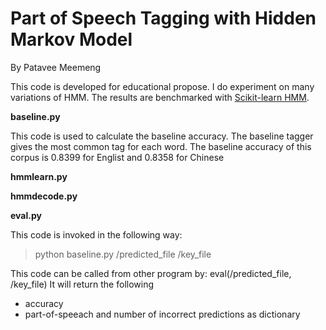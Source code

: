 # Part of Speech Tagging with Hidden Markov Model
By Patavee Meemeng

This code is developed for educational propose. I do experiment on many variations of HMM. The results are benchmarked with [Scikit-learn HMM](http://scikit-learn.sourceforge.net/stable/modules/hmm.html).

**baseline.py**

This code is used to calculate the baseline accuracy. The baseline tagger gives the most common tag for each word. The baseline accuracy of this corpus is 0.8399 for Englist and 0.8358 for Chinese


**hmmlearn.py**


**hmmdecode.py**

**eval.py**

This code is invoked in the following way:
> python baseline.py /predicted_file /key_file

This code can be called from other program by:
eval(/predicted_file, /key_file)
It will return the following 
* accuracy 
* part-of-speeach and number of incorrect predictions as dictionary